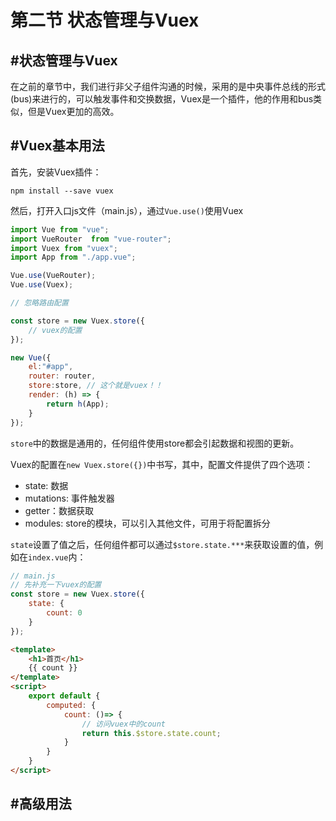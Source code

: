 # 第二节 状态管理与Vuex

## #状态管理与Vuex

在之前的章节中，我们进行非父子组件沟通的时候，采用的是中央事件总线的形式(bus)来进行的，可以触发事件和交换数据，Vuex是一个插件，他的作用和bus类似，但是Vuex更加的高效。

## #Vuex基本用法

首先，安装Vuex插件：

```shell
npm install --save vuex
```

然后，打开入口js文件（main.js），通过`Vue.use()`使用Vuex

```javascript
import Vue from "vue";
import VueRouter  from "vue-router";
import Vuex from "vuex";
import App from "./app.vue";

Vue.use(VueRouter);
Vue.use(Vuex);

// 忽略路由配置

const store = new Vuex.store({
    // vuex的配置
});

new Vue({
    el:"#app",
    router: router,
    store:store, // 这个就是vuex！！
    render: (h) => {
        return h(App);
    }
});
```

`store`中的数据是通用的，任何组件使用store都会引起数据和视图的更新。

Vuex的配置在`new Vuex.store({})`中书写，其中，配置文件提供了四个选项：

- state: 数据
- mutations: 事件触发器
- getter：数据获取
- modules: store的模块，可以引入其他文件，可用于将配置拆分

`state`设置了值之后，任何组件都可以通过`$store.state.***`来获取设置的值，例如在`index.vue`内：

```javascript
// main.js
// 先补充一下vuex的配置
const store = new Vuex.store({
    state: {
        count: 0
    }
});
```

```html
<template>
    <h1>首页</h1>
    {{ count }}
</template>
<script>
    export default {
        computed: {
            count: ()=> {
                // 访问vuex中的count
                return this.$store.state.count;
            }
        }
    }
</script>
```
## #高级用法

